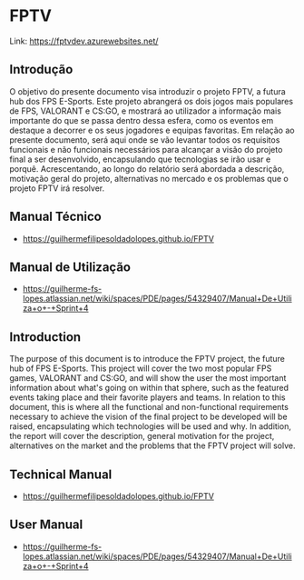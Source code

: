 # FPTV

Link: https://fptvdev.azurewebsites.net/

## Introdução

O objetivo do presente documento visa introduzir o projeto FPTV, a futura hub dos FPS E-Sports. Este projeto abrangerá os dois jogos mais populares de FPS, VALORANT e CS:GO, e mostrará ao utilizador a informação mais importante do que se passa dentro dessa esfera, como os eventos em destaque a decorrer e os seus jogadores e equipas favoritas. Em relação ao presente documento, será aqui onde se vão levantar todos os requisitos funcionais e não funcionais necessários para alcançar a visão do projeto final a ser desenvolvido, encapsulando que tecnologias se irão usar e porquê. Acrescentando, ao longo do relatório será abordada a descrição, motivação geral do projeto, alternativas no mercado e os problemas que o projeto FPTV irá resolver.

## Manual Técnico
- https://guilhermefilipesoldadolopes.github.io/FPTV

## Manual de Utilização
- https://guilherme-fs-lopes.atlassian.net/wiki/spaces/PDE/pages/54329407/Manual+De+Utiliza+o+-+Sprint+4



## Introduction

The purpose of this document is to introduce the FPTV project, the future hub of FPS E-Sports. This project will cover the two most popular FPS games, VALORANT and CS:GO, and will show the user the most important information about what's going on within that sphere, such as the featured events taking place and their favorite players and teams. In relation to this document, this is where all the functional and non-functional requirements necessary to achieve the vision of the final project to be developed will be raised, encapsulating which technologies will be used and why. In addition, the report will cover the description, general motivation for the project, alternatives on the market and the problems that the FPTV project will solve.

## Technical Manual
- https://guilhermefilipesoldadolopes.github.io/FPTV

## User Manual
- https://guilherme-fs-lopes.atlassian.net/wiki/spaces/PDE/pages/54329407/Manual+De+Utiliza+o+-+Sprint+4
